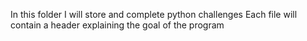 In this folder I will store and complete python challenges
Each file will contain a header explaining the goal of the program